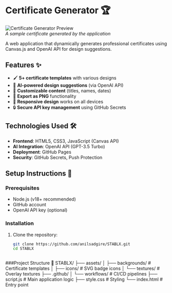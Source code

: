 # Certificate Generator 🏆

![Certificate Generator Preview](assets/sample-certificate.png)  
*A sample certificate generated by the application*

A web application that dynamically generates professional certificates using Canvas.js and OpenAI API for design suggestions.

## Features ✨

- 🖌️ **5+ certificate templates** with various designs
- 🎨 **AI-powered design suggestions** (via OpenAI API)
- 📜 **Customizable content** (titles, names, dates)
- 💾 **Export as PNG** functionality
- 📱 **Responsive design** works on all devices
- 🔒 **Secure API key management** using GitHub Secrets

## Technologies Used 🛠️

- **Frontend**: HTML5, CSS3, JavaScript (Canvas API)
- **AI Integration**: OpenAI API (GPT-3.5 Turbo)
- **Deployment**: GitHub Pages
- **Security**: GitHub Secrets, Push Protection

## Setup Instructions 🚀

### Prerequisites
- Node.js (v18+ recommended)
- GitHub account
- OpenAI API key (optional)

### Installation
1. Clone the repository:
   ```bash
   git clone https://github.com/anilsadgire/STABLX.git
   cd STABLX



###Project Structure 📂
   STABLX/
├── assets/
│   ├── backgrounds/    # Certificate templates
│   ├── icons/          # SVG badge icons
│   └── textures/       # Overlay textures
├── .github/
│   └── workflows/      # CI/CD pipelines
├── script.js           # Main application logic
├── style.css           # Styling
└── index.html          # Entry point

